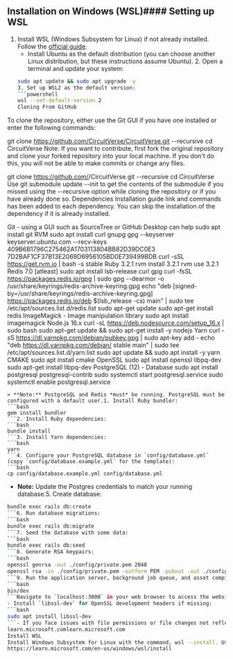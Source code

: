 ## Installation on Windows (WSL)#### Setting up WSL
1. Install WSL (Windows Subsystem for Linux) if not already installed. Follow the [official guide](https://learn.microsoft.com/en-us/windows/wsl/install).
   - Install Ubuntu as the default distribution (you can choose another Linux distribution, but these instructions assume Ubuntu).
     2. Open a terminal and update your system:
   ```bash
   sudo apt update && sudo apt upgrade -y
   3. Set up WSL2 as the default version:
   ```powershell
   wsl --set-default-version 2
   Cloning From GitHub
To clone the repository, either use the Git GUI if you have one installed or enter the following commands:

git clone https://github.com/CircuitVerse/CircuitVerse.git --recursive
cd CircuitVerse
Note: If you want to contribute, first fork the original repository and clone your forked repository into your local machine. If you don't do this, you will not be able to make commits or change any files.

git clone https://github.com/<username>/CircuitVerse.git --recursive
cd CircuitVerse
Use git submodule update --init to get the contents of the submodule if you missed using the --recursive option while cloning the repository or if you have already done so.
Dependencies
Installation guide link and commands has been added to each dependency. You can skip the installation of the dependency if it is already installed.

Git - using a GUI such as SourceTree or GitHub Desktop can help
sudo apt install git
RVM
sudo apt install curl gnupg
gpg --keyserver keyserver.ubuntu.com --recv-keys 409B6B1796C275462A1703113804BB82D39DC0E3 7D2BAF1CF37B13E2069D6956105BD0E739499BDB
curl -sSL https://get.rvm.io | bash -s stable
Ruby 3.2.1
rvm install 3.2.1
rvm use 3.2.1
Redis 7.0 [atleast]
sudo apt install lsb-release curl gpg
curl -fsSL https://packages.redis.io/gpg | sudo gpg --dearmor -o /usr/share/keyrings/redis-archive-keyring.gpg
echo "deb [signed-by=/usr/share/keyrings/redis-archive-keyring.gpg] https://packages.redis.io/deb $(lsb_release -cs) main" | sudo tee /etc/apt/sources.list.d/redis.list
sudo apt-get update
sudo apt-get install redis
ImageMagick - Image manipulation library
sudo apt install imagemagick
Node.js 16.x
curl -sL https://deb.nodesource.com/setup_16.x | sudo bash
sudo apt-get update && sudo apt-get install -y nodejs
Yarn
curl -sS https://dl.yarnpkg.com/debian/pubkey.gpg | sudo apt-key add -
echo "deb https://dl.yarnpkg.com/debian/ stable main" | sudo tee /etc/apt/sources.list.d/yarn.list
sudo apt update && sudo apt install -y yarn
CMAKE
sudo apt install cmake
OpenSSL
sudo apt install openssl
libpq-dev
sudo apt-get install libpq-dev
PostgreSQL (12) - Database
sudo apt install postgresql postgresql-contrib
sudo systemctl start postgresql.service
sudo systemctl enable postgresql.service
   
   ```---#### Setup
> **Note:** PostgreSQL and Redis *must* be running. PostgreSQL must be configured with a default user.1. Install Ruby bundler:
   ```bash
   gem install bundler
   ```2. Install Ruby dependencies:
   ```bash
   bundle install
   ```3. Install Yarn dependencies:
   ```bash
   yarn
   ```4. Configure your PostgreSQL database in `config/database.yml` (copy `config/database.example.yml` for the template):
   ```bash
   cp config/database.example.yml config/database.yml
   ```
   - **Note:** Update the Postgres credentials to match your running database.5. Create database:
   ```bash
   bundle exec rails db:create
   ```6. Run database migrations:
   ```bash
   bundle exec rails db:migrate
   ```7. Seed the database with some data:
   ```bash
   bundle exec rails db:seed
   ```8. Generate RSA keypairs:
   ```bash
   openssl genrsa -out ./config/private.pem 2048
   openssl rsa -in ./config/private.pem -outform PEM -pubout -out ./config/public.pem
   ```9. Run the application server, background job queue, and asset compiler:
   ```bash
   bin/dev
   ```Navigate to `localhost:3000` in your web browser to access the website.---#### Additional Notes for WSL
- Install `libssl-dev` for OpenSSL development headers if missing:
   ```bash
   sudo apt install libssl-dev
   ```- If you face issues with file permissions or file changes not reflecting, ensure you are using WSL2 and the project directory is located within the WSL filesystem (`/home`), not the Windows file system (`C:\`).
learn.microsoft.comlearn.microsoft.com
Install WSL
Install Windows Subsystem for Linux with the command, wsl --install. Use a Bash terminal on your Windows machine run by your preferred Linux distribution - Ubuntu, Debian, SUSE, Kali, Fedora, Pengwin, Alpine, and more are available. (93 kB)
https://learn.microsoft.com/en-us/windows/wsl/install
